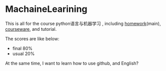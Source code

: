 # MachaineLearining

This is all for the course python语言与机器学习 , including [homework](作业)(main), [courseware](课件), and tutorial.

The scores are like below:

- final 80%
- usual 20%

At the same time, I want to learn how to use github, and English?
